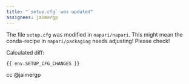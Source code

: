 ```yaml
---
title: "`setup.cfg` was updated"
assignees: jaimergp
---
```


The file `setup.cfg` was modified in `napari/napari`. This might mean the conda-recipe in
`napari/packaging` needs adjusting! Please check!

Calculated diff:

```diff
{{ env.SETUP_CFG_CHANGES }}
```

cc @jaimergp
